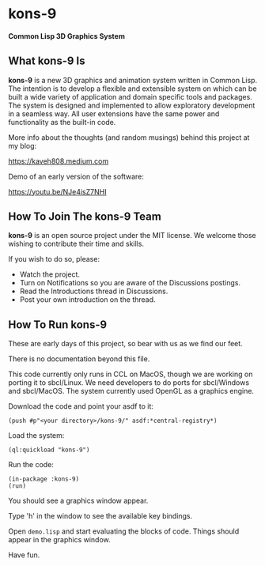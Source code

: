 # kons-9
#### Common Lisp 3D Graphics System

## What kons-9 Is

**kons-9** is a new 3D graphics and animation system written in Common Lisp. The intention is to develop a flexible and extensible system on which can be built a wide variety of application and domain specific tools and packages. The system is designed and implemented to allow exploratory development in a seamless way. All user extensions have the same power and functionality as the built-in code.

More info about the thoughts (and random musings) behind this project at my blog:

https://kaveh808.medium.com

Demo of an early version of the software:

https://youtu.be/NJe4isZ7NHI

## How To Join The kons-9 Team

**kons-9** is an open source project under the MIT license. We welcome those wishing to contribute their time and skills.

If you wish to do so, please:

- Watch the project.
- Turn on Notifications so you are aware of the Discussions postings.
- Read the Introductions thread in Discussions.
- Post your own introduction on the thread.

## How To Run kons-9

These are early days of this project, so bear with us as we find our feet.

There is no documentation beyond this file.

This code currently only runs in CCL on MacOS, though we are working on porting it to sbcl/Linux. We need developers to do ports for sbcl/Windows and sbcl/MacOS. The system currently used OpenGL as a graphics engine.

Download the code and point your asdf to it:

    (push #p"<your directory>/kons-9/" asdf:*central-registry*)

Load the system:

    (ql:quickload "kons-9")

Run the code:

    (in-package :kons-9)
    (run)

You should see a graphics window appear.

Type 'h' in the window to see the available key bindings.

Open `demo.lisp` and start evaluating the blocks of code. Things should appear in the graphics window.

Have fun.


